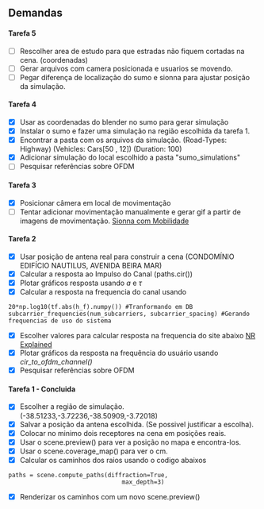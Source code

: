 ## Demandas

#### Tarefa 5

- [ ] Rescolher area de estudo para que estradas não fiquem cortadas na cena. (coordenadas)
- [ ] Gerar arquivos com camera posicionada e usuarios se movendo.
- [ ] Pegar diferença de localização do sumo e sionna para ajustar posição da simulação.

#### Tarefa 4

- [x] Usar as coordenadas do blender no sumo para gerar simulação
- [x] Instalar o sumo e fazer uma simulação na região escolhida da tarefa 1.
- [x] Encontrar a pasta com os arquivos da simulação. (Road-Types: Highway) (Vehicles: Cars[50 , 12]) (Duration: 100)
- [x] Adicionar simulação do local escolhido a pasta "sumo_simulations"
- [ ] Pesquisar referências sobre OFDM

#### Tarefa 3

- [x] Posicionar câmera em local de movimentação
- [ ] Tentar adicionar movimentação manualmente e gerar gif a partir de imagens de movimentação. [Sionna com Mobilidade](https://nvlabs.github.io/sionna/examples/Sionna_Ray_Tracing_Mobility.html)

#### Tarefa 2

- [x] Usar posição de antena real para construir a cena (CONDOMÍNIO EDIFÍCIO NAUTILUS, AVENIDA BEIRA MAR)
- [x] Calcular a resposta ao Impulso do Canal (paths.cir())
- [x] Plotar gráficos resposta usando _a_ e _$\tau$_
- [x] Calcular a resposta na frequencia do canal usando

```
20*np.log10(tf.abs(h_f).numpy()) #Tranformando em DB
subcarrier_frequencies(num_subcarriers, subcarrier_spacing) #Gerando frequencias de uso do sistema
```

- [x] Escolher valores para calcular resposta na frequencia do site abaixo
      [NR Explained](https://www.nrexplained.com/bandwidth)
- [x] Plotar gráficos da resposta na frequência do usuário usando _cir_to_ofdm_channel()_
- [x] Pesquisar referências sobre OFDM

#### Tarefa 1 - Concluida

- [x] Escolher a região de simulação. (-38.51233,-3.72236,-38.50909,-3.72018)
- [x] Salvar a posição da antena escolhida. (Se possivel justificar a escolha).
- [x] Colocar no minimo dois receptores na cena em posições reais.
- [x] Usar o scene.preview() para ver a posição no mapa e encontra-los.
- [x] Usar o scene.coverage_map() para ver o cm.
- [x] Calcular os caminhos dos raios usando o codigo abaixos

```
paths = scene.compute_paths(diffraction=True,
                                max_depth=3)
```

- [x] Renderizar os caminhos com um novo scene.preview()
